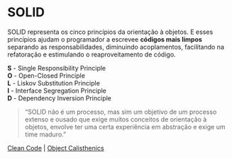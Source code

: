 # SOLID

SOLID representa os cinco princípios da orientação à objetos. E esses princípios ajudam o programador a escrevee **códigos mais limpos** separando as responsabilidades, diminuindo acoplamentos, facilitando na refatoração e estimulando o reaproveitamento de código.

**S** - Single Responsibility Principle  
**O** - Open-Closed Principle  
**L** - Liskov Substitution Principle  
**I** - Interface Segregation Principle  
**D** - Dependency Inversion Principle

> “SOLID não é um processo, mas sim um objetivo de um processo extenso e ousado que exige muitos conceitos de orientação à objetos, envolve ter uma certa experiência em abstração e exige um time maduro.”

[Clean Code](/manifest/slide-03.md#clean-code) | [Object Calisthenics](/manifest/slide-05.md#object-calisthenics)